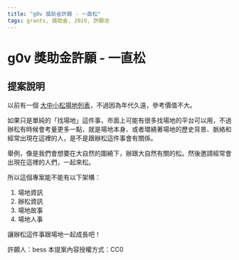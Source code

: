 ```yaml
---
title: "g0v 獎助金許願 - 一直松"
tags: grants, 獎助金, 2019, 許願池
---
```


# g0v 獎助金許願 - 一直松

提案說明
------------

以前有一個 [大中小松場地列表](https://g0v.hackmd.io/sKIQhNRdQsmBZb_hMmTxcQ)，不過因為年代久遠，參考價值不大。

如果只是單純的「找場地」這件事，市面上可能有很多找場地的平台可以用，不過辦松有時候會考量更多一點，就是場地本身、或者環繞著場地的歷史背景、脈絡和經常出現在這裡的人，是不是跟辦松這件事會有關係。

舉例，像是我們會想要在大自然的圍繞下，辦跟大自然有關的松。然後邀請經常會出現在這裡的人們，一起來松。

所以這個專案能不能有以下架構：
1. 場地資訊
2. 辦松資訊
3. 場地故事
4. 場地人事

讓辦松這件事跟場地一起成長吧！

許願人：bess
本提案內容授權方式：CC0